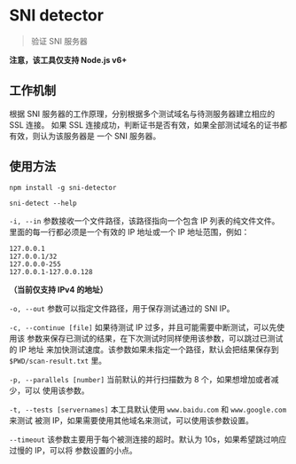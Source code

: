 # SNI detector

> 验证 SNI 服务器

**注意，该工具仅支持 Node.js v6+**


## 工作机制

根据 SNI 服务器的工作原理，分别根据多个测试域名与待测服务器建立相应的 SSL 连接。
如果 SSL 连接成功，判断证书是否有效，如果全部测试域名的证书都有效，则认为该服务器是
一个 SNI 服务器。


## 使用方法

```shell
npm install -g sni-detector

sni-detect --help
```

`-i, --in` 参数接收一个文件路径，该路径指向一个包含 IP 列表的纯文件文件。
里面的每一行都必须是一个有效的 IP 地址或一个 IP 地址范围，例如：

```
127.0.0.1
127.0.0.1/32
127.0.0.0-255
127.0.0.1-127.0.0.128
```

**（当前仅支持 IPv4 的地址）**

`-o, --out` 参数可以指定文件路径，用于保存测试通过的 SNI IP。

`-c, --continue [file]` 如果待测试 IP 过多，并且可能需要中断测试，可以先使用该
参数来保存已测试的结果，在下次测试时同样使用该参数，可以跳过已测试的 IP 地址
来加快测试速度。该参数如果未指定一个路径，默认会把结果保存到 `$PWD/scan-result.txt` 里。

`-p, --parallels [number]` 当前默认的并行扫描数为 8 个，如果想增加或者减少，可以
使用该参数。

`-t, --tests [servernames]` 本工具默认使用 `www.baidu.com` 和 `www.google.com` 来测试
被测 IP，如果需要使用其他域名来测试，可以使用该参数设置。

`--timeout` 该参数主要用于每个被测连接的超时。默认为 10s，如果希望跳过响应过慢的 IP，可以将
参数设置的小点。
